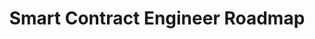 ---
title: "Smart Contract Engineer Roadmap"
briefTitle: "Smart Contract Engineer"
description: "Step by step guide to becoming an Smart Contract Engineer in 2024"
tags: ["role-based"]
order: 1
isHidden: false
---